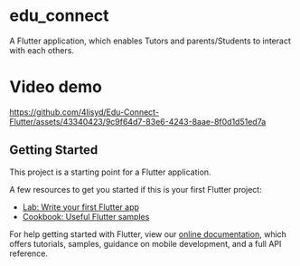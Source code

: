 # edu_connect

A  Flutter application, which enables Tutors and parents/Students to interact with each others. 

# Video demo


https://github.com/4lisyd/Edu-Connect-Flutter/assets/43340423/9c9f64d7-83e6-4243-8aae-8f0d1d51ed7a


## Getting Started

This project is a starting point for a Flutter application.

A few resources to get you started if this is your first Flutter project:

- [Lab: Write your first Flutter app](https://flutter.dev/docs/get-started/codelab)
- [Cookbook: Useful Flutter samples](https://flutter.dev/docs/cookbook)

For help getting started with Flutter, view our
[online documentation](https://flutter.dev/docs), which offers tutorials,
samples, guidance on mobile development, and a full API reference.
